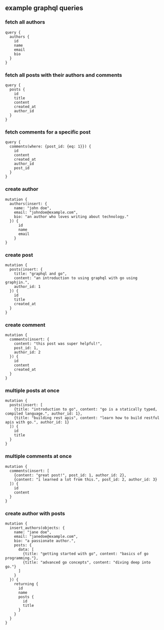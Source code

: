 ## example graphql queries

### fetch all authors

```gql
query {
  authors {
    id
    name
    email
    bio
  }
}
```

### fetch all posts with their authors and comments

```gql
query {
  posts {
    id
    title
    content
    created_at
    author_id
  }
}
```

### fetch comments for a specific post

```gql
query {
  comments(where: {post_id: {eq: 1}}) {
    id
    content
    created_at
    author_id
    post_id
  }
}
```

### create author 
```gql
mutation {
  authors(insert: {
    name: "john doe",
    email: "johndoe@example.com",
    bio: "an author who loves writing about technology."
  }) {
      id
      name
      email
    }
}
```

### create post

```gql
mutation {
  posts(insert: {
    title: "graphql and go",
    content: "an introduction to using graphql with go using graphjin.",
    author_id: 1
  }) {
    id
    title
    created_at
  }
}
```

### create comment 

```gql
mutation {
  comments(insert: {
    content: "this post was super helpful!",
    post_id: 1,
    author_id: 2
  }) {
    id
    content
    created_at
  }
}
```

### multiple posts at once 

```gql
mutation {
  posts(insert: [
    {title: "introduction to go", content: "go is a statically typed, compiled language.", author_id: 1},
    {title: "building rest apis", content: "learn how to build restful apis with go.", author_id: 1}
  ]) {
    id
    title
  }
}
```

### multiple comments at once

```gql
mutation {
  comments(insert: [
    {content: "great post!", post_id: 1, author_id: 2},
    {content: "i learned a lot from this.", post_id: 2, author_id: 3}
  ]) {
    id
    content
  }
}

```

### create author with posts

```gql
mutation {
  insert_authors(objects: {
    name: "jane doe",
    email: "janedoe@example.com",
    bio: "a passionate author.",
    posts: {
      data: [
        {title: "getting started with go", content: "basics of go programming."},
        {title: "advanced go concepts", content: "diving deep into go."}
      ]
    }
  }) {
    returning {
      id
      name
      posts {
        id
        title
      }
    }
  }
}
```